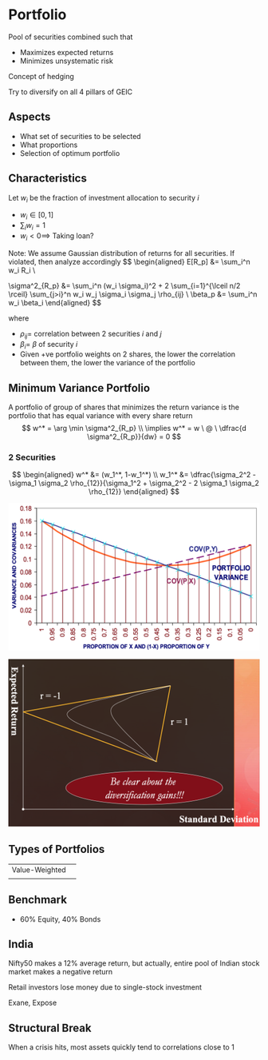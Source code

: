 # Portfolio

Pool of securities combined such that

- Maximizes expected returns
- Minimizes unsystematic risk

Concept of hedging

Try to diversify on all 4 pillars of GEIC

## Aspects

- What set of securities to be selected
- What proportions
- Selection of optimum portfolio

## Characteristics

Let $w_i$ be the fraction of investment allocation to security $i$

- $w_i \in [0, 1]$
- $\sum_i w_i = 1$
- $w_i<0 \implies$ Taking loan?

Note: We assume Gaussian distribution of returns for all securities. If violated, then analyze accordingly
$$
\begin{aligned}
E[R_p] &=
\sum_i^n w_i R_i \\

\sigma^2_{R_p} &=
\sum_i^n (w_i \sigma_i)^2 + 2 \sum_{i=1}^{\lceil n/2 \rceil}
\sum_{j>i}^n
w_i w_j \sigma_i \sigma_j \rho_{ij} \\
\beta_p &= \sum_i^n w_i \beta_i
\end{aligned}
$$

where

- $\rho_{ij} =$ correlation between 2 securities $i$ and $j$
- $\beta_i =$ $\beta$ of security $i$
- Given +ve portfolio weights on 2 shares, the lower the correlation between them, the lower the variance of the portfolio

## Minimum Variance Portfolio

A portfolio of group of shares that minimizes the return variance is the portfolio that has equal variance with every share return
$$
w^* = \arg \min \sigma^2_{R_p} \\
\implies w^* = w  \ @  \ \dfrac{d \sigma^2_{R_p}}{dw} = 0
$$

### 2 Securities

$$
\begin{aligned}
w^* &= (w_1^*, 1-w_1^*) \\
w_1^* &= \dfrac{\sigma_2^2 - \sigma_1 \sigma_2 \rho_{12}}{\sigma_1^2 + \sigma_2^2 - 2 \sigma_1 \sigma_2 \rho_{12}}
\end{aligned}
$$

![image-20240530155412932](assets/image-20240530155412932.png)

![image-20240530155927706](assets/image-20240530155927706.png)

## Types of Portfolios

|                |     |
| -------------- | --- |
| Value-Weighted |     |
|                |     |

## Benchmark

- 60% Equity, 40% Bonds

## India

Nifty50 makes a 12% average return, but actually, entire pool of Indian stock market makes a negative return

Retail investors lose money due to single-stock investment

Exane, Expose

## Structural Break

When a crisis hits, most assets quickly tend to correlations close to 1
